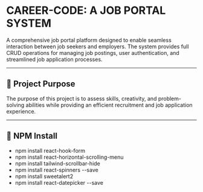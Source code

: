 # CAREER-CODE: A JOB PORTAL SYSTEM

A comprehensive job portal platform designed to enable seamless interaction between job seekers and employers. The system provides full CRUD operations for managing job postings, user authentication, and streamlined job application processes.

---

## 🌟 **Project Purpose**

The purpose of this project is to assess skills, creativity, and problem-solving abilities while providing an efficient recruitment and job application experience.

---

## 🌟 **NPM Install**

 <!-- bullet point add -->

* npm install react-hook-form
* npm install react-horizontal-scrolling-menu
* npm install tailwind-scrollbar-hide
* npm install react-spinners --save
* npm install sweetalert2
* npm install react-datepicker --save
